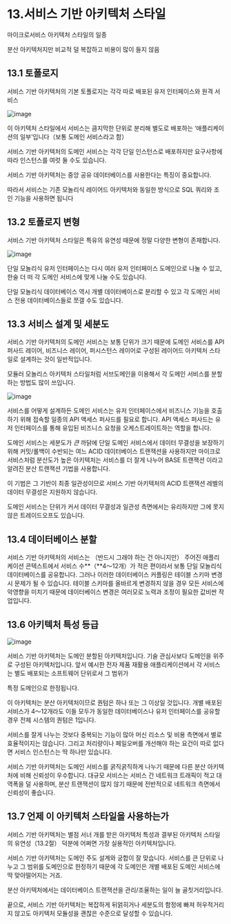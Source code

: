 # 13.서비스 기반 아키텍처 스타일

마이크로서비스 아키텍처 스타일의 일종

분산 아키텍처지만 비교적 덜 복잡하고 비용이 많이 들지 않음

## **13.1** 토폴로지

서비스 기반 아키텍처의 기본 토폴로지는 각각 따로 배포된 유저 인터페이스와 원격 서비스

![image](https://github.com/user-attachments/assets/aa5c7784-c742-422f-bb63-88370b4cb354)

이 아키텍처 스타일에서 서비스는 큼지막한 단위로 분리해 별도로 배포하는 ‘애플리케이션의 일부’입니다（보통 도메인 서비스라고 함）

서비스 기반 아키텍처의 도메인 서비스는 각각 단일 인스턴스로 배포하지만 요구사항에 따라 인스턴스를 여럿 둘 수도 있습니다.

서비스 기반 아키텍처는 중앙 공유 데이터베이스를 사용한다는 특징이 중요합니다.

따라서 서비스는 기존 모놀리식 레이어드 아키텍처와 동일한 방식으로 SQL 쿼리와 조인 기능을 사용하면 됩니다

## **13.2** 토폴로지 변형

서비스 기반 아키텍처 스타일은 특유의 유연성 때문에 정말 다양한 변형이 존재합니다.

![image](https://github.com/user-attachments/assets/50bc226d-3739-41af-9fd2-5b05bf147c08)

단일 모놀리식 유저 인터페이스는 다시 여러 유저 인터페이스 도메인으로 나눌 수 있고, 한술 더 떠 각 도메인 서비스에 맞게 나눌 수도 있습니다.

단일 모놀리식 데이터베이스 역시 개별 데이터베이스로 분리할 수 있고 각 도메인 서비스 전용 데이터베이스들로 쪼갤 수도 있습니다.

## **13.3** 서비스 설계 및 세분도

서비스 기반 아키텍처의 도메인 서비스는 보통 단위가 크기 때문에 도메인 서비스를 API 퍼사드 레이어, 비즈니스 레이어, 퍼시스턴스 레이어로 구성된 레이어드 아키텍처 스타일로 설계하는 것이 일반적입니다.

모듈러 모놀리스 아키텍처 스타일처럼 서브도메인을 이용해서 각 도메인 서비스를 분할하는 방법도 많이 쓰입니다.

![image](https://github.com/user-attachments/assets/4e6a2a50-4993-4ea9-86d3-b851513a4c56)

서비스를 어떻게 설계하든 도메인 서비스는 유저 인터페이스에서 비즈니스 기능을 호출하기 위해 접속할 일종의 API 액세스 퍼사드를 필요로 합니다. API 액세스 퍼사드는 유저 인터페이스를 통해 유입된 비즈니스 요청을 오케스트레이트하는 역할을 합니다.

도메인 서비스는 세분도가 *큰* 까닭에 단일 도메인 서비스에서 데이터 무결성을 보장하기 위해 커밋/롤백이 수반되는 여느 ACID 데이터베이스 트랜잭션을 사용하지만 마이크로서비스처럼 분산도가 높은 아키텍처는 서비스를 더 잘게 나누어 BASE 트랜잭션 이라고 알려진 분산 트랜잭션 기법을 사용합니다.

이 기법은 그 기반이 최종 일관성이므로 서비스 기반 아키텍처의 ACID 트랜잭션 레벨의 데이터 무결성은 지원하지 않습니다.

도메인 서비스는 단위가 커서 데이터 무결성과 일관성 측면에서는 유리하지만 그에 못지않은 트레이드오프도 있습니다.

## **13.4** 데이터베이스 분할

서비스 기반 아키텍처의 서비스는 （반드시 그래야 하는 건 아니지만） 주어진 애플리케이션 콘텍스트에서 서비스 수**（**4〜12개）가 적은 편이라서 보통 단일 모놀리식 데이터베이스를 공유합니다. 그러나 이러한 데이터베이스 커플링은 테이블 스키마 변경 시 문제가 될 수 있습니다. 테이블 스키마를 올바르게 변경하지 않을 경우 모든 서비스에 악영향을 미치기 때문에 데이터베이스 변경은 여러모로 노력과 조정이 필요한 값비싼 작업입니다.

## **13.6** 아키텍처 특성 등급

![image](https://github.com/user-attachments/assets/4582d37a-21e3-437e-b498-6342a4644c8f)

서비스 기반 아키텍처는 도메인 분할된 아키텍처입니다. 기술 관심사보다 도메인을 위주로 구성된 아키텍처입니다.  앞서 예시한 전자 제품 재활용 애플리케이션에서 각 서비스는 별도 배포되는 소프트웨어 단위로서 그 범위가

특정 도메인으로 한정됩니다.

이 아키텍처는 분산 아키텍처이므로 퀀텀은 하나 또는 그 이상일 것입니다. 개별 배포된 서비스가 4〜12개라도 이들 모두가 동일한 데이터베이스나 유저 인터페이스를 공유할 경우 전체 시스템의 퀀텀은 1입니다.

서비스를 잘게 나누는 것보다 중복되는 기능이 많아 머신 리소스 및 비용 측면에서 별로 효율적이지는 않습니다. 그리고 처리량이나 페일오버를 개선해야 하는 요건이 따로 없다면 서비스 인스턴스는 딱 하나만 있습니다.

서비스 기반 아키텍처는 도메인 서비스를 굵직굵직하게 나누기 때문에 다른 분산 아키텍처에 비해 신뢰성이 우수합니다. 대규모 서비스는 서비스 간 네트워크 트래픽이 적고 대역폭을 덜 사용하며, 분산 트랜잭션이 많지 않기 때문에 전반적으로 네트워크 측면에서 신뢰성이 좋습니다.

## **13.7** 언제 이 아키텍처 스타일을 사용하는가

서비스 기반 아키텍처는 별점 서너 개를 받은 아키텍처 특성과 결부된 아키텍처 스타일의 유연성（13.2절） 덕분에 어쩌면 가장 실용적인 아키텍처입니다.

서비스 기반 아키텍처는 도메인 주도 설계와 궁합이 잘 맞습니다. 서비스를 큰 단위로 나누고 그 범위를 도메인으로 한정하기 때문에 각 도메인은 개별 배포된 도메인 서비스에 딱 맞아떨어지는 거죠.

분산 아키텍처에서는 데이터베이스 트랜잭션을 관리/조율하는 일이 늘 골칫거리입니다.

끝으로, 서비스 기반 아키텍처는 복잡하게 뒤얽히거나 세분도의 함정에 빠져 허우적거리지 않고도 아키텍처 모듈성을 괜찮은 수준으로 달성할 수 있습니다.

